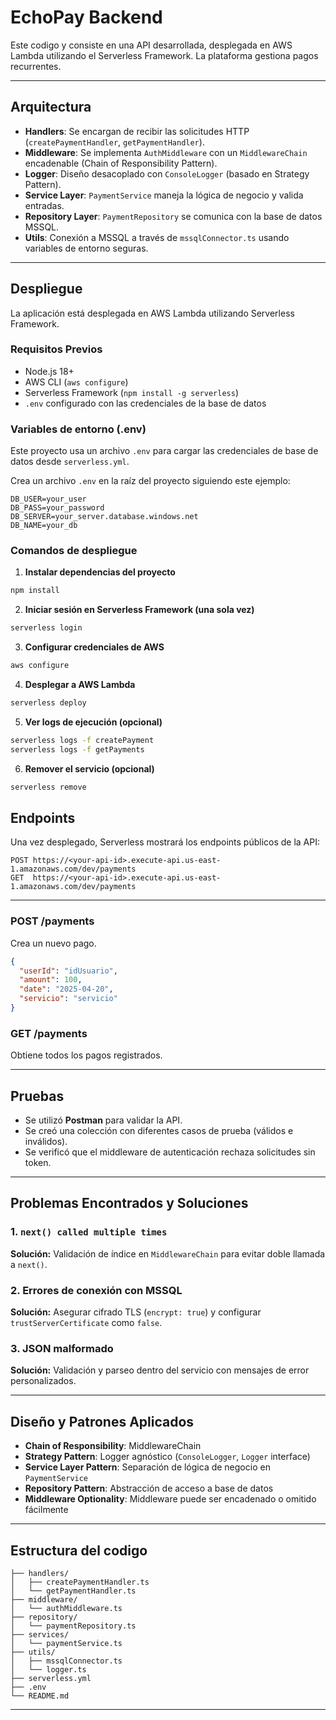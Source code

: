 # EchoPay Backend

Este codigo y consiste en una API desarrollada, desplegada en AWS Lambda utilizando el Serverless Framework. La plataforma gestiona pagos recurrentes.

---

## Arquitectura

- **Handlers**: Se encargan de recibir las solicitudes HTTP (`createPaymentHandler`, `getPaymentHandler`).
- **Middleware**: Se implementa `AuthMiddleware` con un `MiddlewareChain` encadenable (Chain of Responsibility Pattern).
- **Logger**: Diseño desacoplado con `ConsoleLogger` (basado en Strategy Pattern).
- **Service Layer**: `PaymentService` maneja la lógica de negocio y valida entradas.
- **Repository Layer**: `PaymentRepository` se comunica con la base de datos MSSQL.
- **Utils**: Conexión a MSSQL a través de `mssqlConnector.ts` usando variables de entorno seguras.

---

## Despliegue

La aplicación está desplegada en AWS Lambda utilizando Serverless Framework.

### Requisitos Previos

- Node.js 18+
- AWS CLI (`aws configure`)
- Serverless Framework (`npm install -g serverless`)
- `.env` configurado con las credenciales de la base de datos

### Variables de entorno (.env)

Este proyecto usa un archivo `.env` para cargar las credenciales de base de datos desde `serverless.yml`.

Crea un archivo `.env` en la raíz del proyecto siguiendo este ejemplo:

```
DB_USER=your_user
DB_PASS=your_password
DB_SERVER=your_server.database.windows.net
DB_NAME=your_db
```

### Comandos de despliegue

1. **Instalar dependencias del proyecto**

```bash
npm install
```

2. **Iniciar sesión en Serverless Framework (una sola vez)**

```bash
serverless login
```

3. **Configurar credenciales de AWS**

```bash
aws configure
```

4. **Desplegar a AWS Lambda**

```bash
serverless deploy
```

5. **Ver logs de ejecución (opcional)**

```bash
serverless logs -f createPayment
serverless logs -f getPayments
```

6. **Remover el servicio (opcional)**

```bash
serverless remove
```

## Endpoints

Una vez desplegado, Serverless mostrará los endpoints públicos de la API:

```
POST https://<your-api-id>.execute-api.us-east-1.amazonaws.com/dev/payments
GET  https://<your-api-id>.execute-api.us-east-1.amazonaws.com/dev/payments
```

---

### POST /payments

Crea un nuevo pago.

```json
{
  "userId": "idUsuario",
  "amount": 100,
  "date": "2025-04-20",
  "servicio": "servicio"
}
```

### GET /payments

Obtiene todos los pagos registrados.

---

## Pruebas

- Se utilizó **Postman** para validar la API.
- Se creó una colección con diferentes casos de prueba (válidos e inválidos).
- Se verificó que el middleware de autenticación rechaza solicitudes sin token.

---

## Problemas Encontrados y Soluciones

### 1. `next() called multiple times`

**Solución:** Validación de índice en `MiddlewareChain` para evitar doble llamada a `next()`.

### 2. Errores de conexión con MSSQL

**Solución:** Asegurar cifrado TLS (`encrypt: true`) y configurar `trustServerCertificate` como `false`.

### 3. JSON malformado

**Solución:** Validación y parseo dentro del servicio con mensajes de error personalizados.

---

## Diseño y Patrones Aplicados

- **Chain of Responsibility**: MiddlewareChain
- **Strategy Pattern**: Logger agnóstico (`ConsoleLogger`, `Logger` interface)
- **Service Layer Pattern**: Separación de lógica de negocio en `PaymentService`
- **Repository Pattern**: Abstracción de acceso a base de datos
- **Middleware Optionality**: Middleware puede ser encadenado o omitido fácilmente

---

## Estructura del codigo

```
├── handlers/
│   ├── createPaymentHandler.ts
│   └── getPaymentHandler.ts
├── middleware/
│   └── authMiddleware.ts
├── repository/
│   └── paymentRepository.ts
├── services/
│   └── paymentService.ts
├── utils/
│   ├── mssqlConnector.ts
│   └── logger.ts
├── serverless.yml
├── .env
└── README.md
```

---
